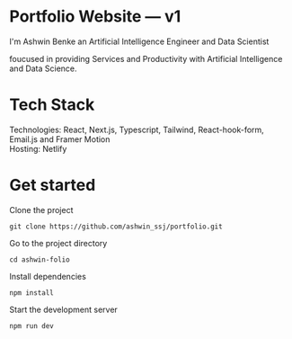 # Portfolio Website — v1

I'm Ashwin Benke
an Artificial Intelligence Engineer and Data Scientist

foucused in providing Services and Productivity with Artificial Intelligence and Data Science.

# Tech Stack

Technologies: React, Next.js, Typescript, Tailwind, React-hook-form, Email.js and Framer Motion <br>
Hosting: Netlify

# Get started

Clone the project

```
git clone https://github.com/ashwin_ssj/portfolio.git
```

Go to the project directory

```
cd ashwin-folio
```

Install dependencies

```
npm install
```

Start the development server

```
npm run dev
```

